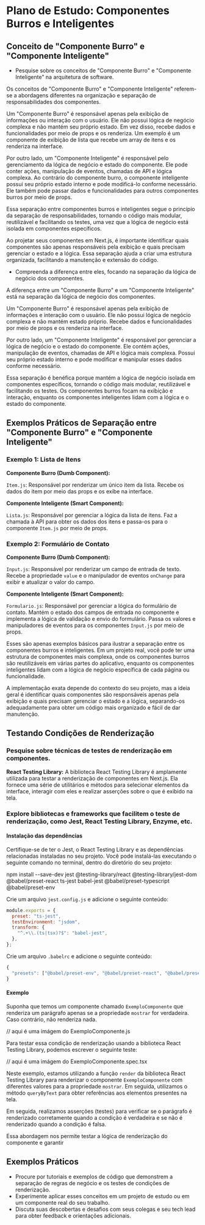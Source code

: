 # Plano de Estudo: Componentes Burros e Inteligentes

## Conceito de "Componente Burro" e "Componente Inteligente"

- Pesquise sobre os conceitos de "Componente Burro" e "Componente Inteligente" na arquitetura de software.

Os conceitos de "Componente Burro" e "Componente Inteligente" referem-se a abordagens diferentes na organização e separação de responsabilidades dos componentes.

Um "Componente Burro" é responsável apenas pela exibição de informações ou interação com o usuário. Ele não possui lógica de negócio complexa e não mantém seu próprio estado. Em vez disso, recebe dados e funcionalidades por meio de props e os renderiza. Um exemplo é um componente de exibição de lista que recebe um array de itens e os renderiza na interface.

Por outro lado, um "Componente Inteligente" é responsável pelo gerenciamento da lógica de negócio e estado do componente. Ele pode conter ações, manipulação de eventos, chamadas de API e lógica complexa. Ao contrário do componente burro, o componente inteligente possui seu próprio estado interno e pode modificá-lo conforme necessário. Ele também pode passar dados e funcionalidades para outros componentes burros por meio de props.

Essa separação entre componentes burros e inteligentes segue o princípio da separação de responsabilidades, tornando o código mais modular, reutilizável e facilitando os testes, uma vez que a lógica de negócio está isolada em componentes específicos.

Ao projetar seus componentes em Next.js, é importante identificar quais componentes são apenas responsáveis pela exibição e quais precisam gerenciar o estado e a lógica. Essa separação ajuda a criar uma estrutura organizada, facilitando a manutenção e extensão do código.

- Compreenda a diferença entre eles, focando na separação da lógica de negócio dos componentes.

A diferença entre um "Componente Burro" e um "Componente Inteligente" está na separação da lógica de negócio dos componentes.

Um "Componente Burro" é responsável apenas pela exibição de informações e interação com o usuário. Ele não possui lógica de negócio complexa e não mantém estado próprio. Recebe dados e funcionalidades por meio de props e os renderiza na interface.

Por outro lado, um "Componente Inteligente" é responsável por gerenciar a lógica de negócio e o estado do componente. Ele contém ações, manipulação de eventos, chamadas de API e lógica mais complexa. Possui seu próprio estado interno e pode modificar e manipular esses dados conforme necessário.

Essa separação é benéfica porque mantém a lógica de negócio isolada em componentes específicos, tornando o código mais modular, reutilizável e facilitando os testes. Os componentes burros focam na exibição e interação, enquanto os componentes inteligentes lidam com a lógica e o estado do componente.

## Exemplos Práticos de Separação entre "Componente Burro" e "Componente Inteligente"

### Exemplo 1: Lista de Itens

**Componente Burro (Dumb Component):**

`Item.js`: Responsável por renderizar um único item da lista. Recebe os dados do item por meio das props e os exibe na interface.

**Componente Inteligente (Smart Component):**

`Lista.js`: Responsável por gerenciar a lógica da lista de itens. Faz a chamada à API para obter os dados dos itens e passa-os para o componente `Item.js` por meio de props.

### Exemplo 2: Formulário de Contato

**Componente Burro (Dumb Component):**

`Input.js`: Responsável por renderizar um campo de entrada de texto. Recebe a propriedade `value` e o manipulador de eventos `onChange` para exibir e atualizar o valor do campo.

**Componente Inteligente (Smart Component):**

`Formulario.js`: Responsável por gerenciar a lógica do formulário de contato. Mantém o estado dos campos de entrada no componente e implementa a lógica de validação e envio do formulário. Passa os valores e manipuladores de eventos para os componentes `Input.js` por meio de props.

Esses são apenas exemplos básicos para ilustrar a separação entre os componentes burros e inteligentes. Em um projeto real, você pode ter uma estrutura de componentes mais complexa, onde os componentes burros são reutilizáveis em várias partes do aplicativo, enquanto os componentes inteligentes lidam com a lógica de negócio específica de cada página ou funcionalidade.

A implementação exata depende do contexto do seu projeto, mas a ideia geral é identificar quais componentes são responsáveis apenas pela exibição e quais precisam gerenciar o estado e a lógica, separando-os adequadamente para obter um código mais organizado e fácil de dar manutenção.

## Testando Condições de Renderização

### Pesquise sobre técnicas de testes de renderização em componentes.

**React Testing Library:**
A biblioteca React Testing Library é amplamente utilizada para testar a renderização de componentes em Next.js. Ela fornece uma série de utilitários e métodos para selecionar elementos da interface, interagir com eles e realizar asserções sobre o que é exibido na tela.

### Explore bibliotecas e frameworks que facilitem o teste de renderização, como Jest, React Testing Library, Enzyme, etc.

#### Instalação das dependências

Certifique-se de ter o Jest, o React Testing Library e as dependências relacionadas instaladas no seu projeto. Você pode instalá-las executando o seguinte comando no terminal, dentro do diretório do seu projeto:

npm install --save-dev jest @testing-library/react @testing-library/jest-dom @babel/preset-react ts-jest babel-jest @babel/preset-typescript @babel/preset-env

Crie um arquivo `jest.config.js` e adicione o seguinte conteúdo:

```javascript
module.exports = {
  preset: "ts-jest",
  testEnvironment: "jsdom",
  transform: {
    "^.+\\.(ts|tsx)?$": "babel-jest",
  },
};
```

Crie um arquivo `.babelrc` e adicione o seguinte conteúdo:

```javascript
{
  "presets": ["@babel/preset-env", "@babel/preset-react", "@babel/preset-typescript"]
}
```

#### Exemplo

Suponha que temos um componente chamado `ExemploComponente` que renderiza um parágrafo apenas se a propriedade `mostrar` for verdadeira. Caso contrário, não renderiza nada.

// aqui é uma imágem do ExemploComponente.js

Para testar essa condição de renderização usando a biblioteca React Testing Library, podemos escrever o seguinte teste:

// aqui é uma imágem do ExemploComponente.spec.tsx

Neste exemplo, estamos utilizando a função `render` da biblioteca React Testing Library para renderizar o componente `ExemploComponente` com diferentes valores para a propriedade `mostrar`. Em seguida, utilizamos o método `queryByText` para obter referências aos elementos presentes na tela.

Em seguida, realizamos asserções (testes) para verificar se o parágrafo é renderizado corretamente quando a condição é verdadeira e se não é renderizado quando a condição é falsa.

Essa abordagem nos permite testar a lógica de renderização do componente e garantir

## Exemplos Práticos

- Procure por tutoriais e exemplos de código que demonstrem a separação de regras de negócio e os testes de condições de renderização.
- Experimente aplicar esses conceitos em um projeto de estudo ou em um componente real do seu trabalho.
- Discuta suas descobertas e desafios com seus colegas e seu tech lead para obter feedback e orientações adicionais.

```

```
